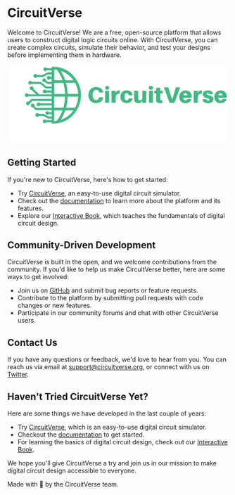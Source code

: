 # CircuitVerse

Welcome to CircuitVerse! We are a free, open-source platform that allows users to construct digital logic circuits online. With CircuitVerse, you can create complex circuits, simulate their behavior, and test your designs before implementing them in hardware.

![CircuitVerse Logo](https://raw.githubusercontent.com/CircuitVerse/CircuitVerse/master/app/assets/images/cvlogo.svg)

## Getting Started

If you're new to CircuitVerse, here's how to get started:

- Try [CircuitVerse](https://circuitverse.org/), an easy-to-use digital circuit simulator.
- Check out the [documentation](https://docs.circuitverse.org/#/) to learn more about the platform and its features.
- Explore our [Interactive Book](https://learn.circuitverse.org/), which teaches the fundamentals of digital circuit design.

## Community-Driven Development

CircuitVerse is built in the open, and we welcome contributions from the community. If you'd like to help us make CircuitVerse better, here are some ways to get involved:

- Join us on [GitHub](https://github.com/CircuitVerse/CircuitVerse) and submit bug reports or feature requests.
- Contribute to the platform by submitting pull requests with code changes or new features.
- Participate in our community forums and chat with other CircuitVerse users.

## Contact Us

If you have any questions or feedback, we'd love to hear from you. You can reach us via email at [support@circuitverse.org](mailto:support@circuitverse.org), or connect with us on [Twitter](https://twitter.com/CircuitVerse).

## Haven't Tried CircuitVerse Yet?

Here are some things we have developed in the last couple of years:

- Try [CircuitVerse](https://circuitverse.org/), which is an easy-to-use digital circuit simulator.
- Checkout the [documentation](https://docs.circuitverse.org/#/) to get started.
- For learning the basics of digital circuit design, check out our [Interactive Book](https://learn.circuitverse.org/).

We hope you'll give CircuitVerse a try and join us in our mission to make digital circuit design accessible to everyone.

Made with 🖤 by the CircuitVerse team.
